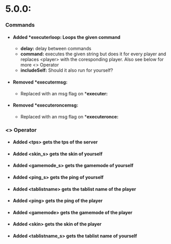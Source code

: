 # 5.0.0:
### Commands
- #### Added ***executerloop:** Loops the given command
  - **delay:** delay between commands
  - **command:** executes the given string but does it for every player and replaces \<player> with the coresponding player. Also see below for more \<> Operator
  - **includeSelf:** Should it also run for yourself?
- #### Removed ***executermsg:**
  - Replaced with an msg flag on ***executer:**
- #### Removed ***executeroncemsg:**
  - Replaced with an msg flag on ***executeronce:**
### <> Operator
- #### Added \<tps> gets the tps of the server
- #### Added \<skin_s> gets the skin of yourself
- #### Added \<gamemode_s> gets the gamemode of yourself
- #### Added \<ping_s> gets the ping of yourself
- #### Added \<tablistname> gets the tablist name of the player
- #### Added \<ping> gets the ping of the player
- #### Added \<gamemode> gets the gamemode of the player
- #### Added \<skin> gets the skin of the player
- #### Added \<tablistname_s> gets the tablist name of yourself